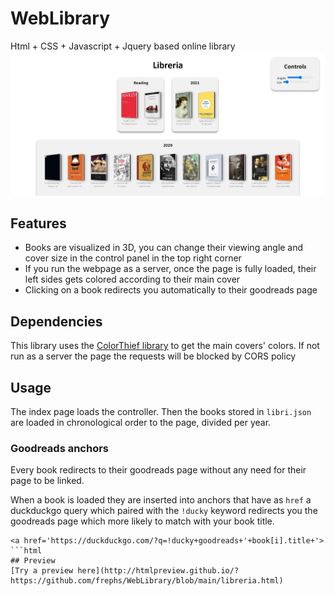 # WebLibrary
Html + CSS + Javascript + Jquery based online library 
![Preview](https://github.com/frephs/WebLibrary/blob/main/preview.png)

## Features 
- Books are visualized in 3D, you can change their viewing angle and cover size in the control panel in the top right corner 
- If you run the webpage as a server, once the page is fully loaded, their left sides gets colored according to their main cover
- Clicking on a book redirects you automatically to their goodreads page
## Dependencies
This library uses the [ColorThief library](https://lokeshdhakar.com/projects/color-thief/) to get the main covers' colors. If not run as a server the page the requests will be blocked by CORS policy
## Usage
The index page loads the controller. Then the books stored in `libri.json` are loaded in chronological order to the page, divided per year.
### Goodreads anchors
Every book redirects to their goodreads page without any need for their page to be linked. 

When a book is loaded they are inserted into anchors that have as `href` a duckduckgo query which paired with the `!ducky` keyword redirects you the goodreads page which more likely to match with your book title.  
```
<a href='https://duckduckgo.com/?q=!ducky+goodreads+'+book[i].title+'>
```html
## Preview 
[Try a preview here](http://htmlpreview.github.io/?https://github.com/frephs/WebLibrary/blob/main/libreria.html) 

